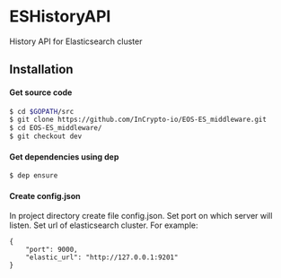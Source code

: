# ESHistoryAPI
History API for Elasticsearch cluster

## Installation
#### Get source code
```sh
$ cd $GOPATH/src
$ git clone https://github.com/InCrypto-io/EOS-ES_middleware.git
$ cd EOS-ES_middleware/
$ git checkout dev
```
#### Get dependencies using dep
```sh
$ dep ensure
```
#### Create config.json
In project directory create file config.json.
Set port on which server will listen.
Set url of elasticsearch cluster.
For example:

    {
        "port": 9000,
        "elastic_url": "http://127.0.0.1:9201"
    }